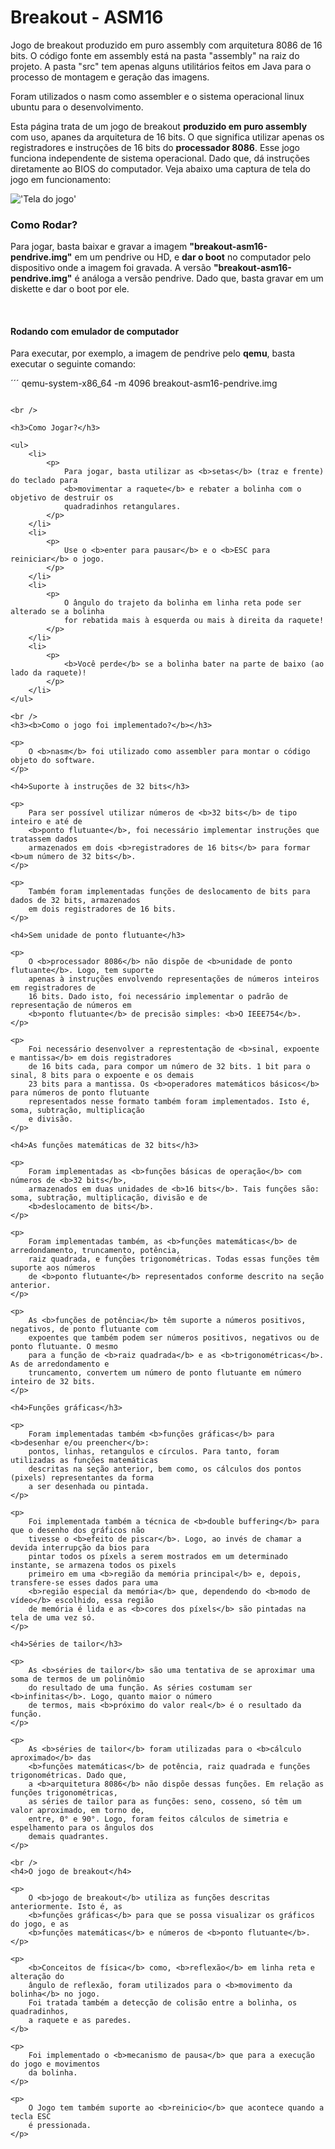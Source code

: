 # Breakout - ASM16
<p>
    Jogo de breakout produzido em puro assembly com arquitetura 8086 de 16 bits. O código fonte em assembly está na pasta "assembly" na raiz do projeto. A pasta "src" tem apenas alguns     utilitários feitos em Java para o processo de montagem e geração das imagens.
</p>

<p>
    Foram utilizados o nasm como assembler e o sistema operacional linux ubuntu para o desenvolvimento.
</p>

<p>
    Esta página trata de um jogo de breakout <b>produzido em puro assembly</b> com uso, apanes da 
    arquitetura de 16 bits. O que significa utilizar apenas os registradores e instruções 
    de 16 bits do <b>processador 8086</b>. Esse jogo funciona independente de sistema 
    operacional. Dado que, dá instruções diretamente ao BIOS do computador. Veja abaixo uma 
    captura de tela do jogo em funcionamento:
</p>

!['Tela do jogo'](breakout.png)

<h3>Como Rodar?</h3>

<p>
    Para jogar, basta baixar e gravar a imagem <b>"breakout-asm16-pendrive.img"</b> em um pendrive 
    ou HD, e <b>dar o boot</b> no computador pelo dispositivo onde a imagem foi gravada. A 
    versão <b>"breakout-asm16-pendrive.img"</b> é análoga a versão pendrive. Dado que, basta 
    gravar em um diskette e dar o boot por ele.
</p>

<br />
<h4>Rodando com emulador de computador</h4>

<p>
    Para executar, por exemplo, a imagem de pendrive pelo <b>qemu</b>, basta executar o seguinte comando:
</p>

´´´
qemu-system-x86_64 -m 4096 breakout-asm16-pendrive.img
```

<br />

<h3>Como Jogar?</h3>

<ul>
    <li>
        <p>
            Para jogar, basta utilizar as <b>setas</b> (traz e frente) do teclado para 
            <b>movimentar a raquete</b> e rebater a bolinha com o objetivo de destruir os 
            quadradinhos retangulares.
        </p>
    </li>
    <li>
        <p>
            Use o <b>enter para pausar</b> e o <b>ESC para reiniciar</b> o jogo.
        </p>
    </li>
    <li>
        <p>
            O ângulo do trajeto da bolinha em linha reta pode ser alterado se a bolinha 
            for rebatida mais à esquerda ou mais à direita da raquete!
        </p>
    </li>
    <li>
        <p>
            <b>Você perde</b> se a bolinha bater na parte de baixo (ao lado da raquete)!
        </p>
    </li>
</ul>

<br />
<h3><b>Como o jogo foi implementado?</b></h3>

<p>
    O <b>nasm</b> foi utilizado como assembler para montar o código objeto do software.
</p>

<h4>Suporte à instruções de 32 bits</h3>

<p>
    Para ser possível utilizar números de <b>32 bits</b> de tipo inteiro e até de 
    <b>ponto flutuante</b>, foi necessário implementar instruções que tratassem dados 
    armazenados em dois <b>registradores de 16 bits</b> para formar <b>um número de 32 bits</b>.
</p>

<p>
    Também foram implementadas funções de deslocamento de bits para dados de 32 bits, armazenados 
    em dois registradores de 16 bits.
</p>

<h4>Sem unidade de ponto flutuante</h3>

<p>
    O <b>processador 8086</b> não dispõe de <b>unidade de ponto flutuante</b>. Logo, tem suporte 
    apenas à instruções envolvendo representações de números inteiros em registradores de 
    16 bits. Dado isto, foi necessário implementar o padrão de representação de números em 
    <b>ponto flutuante</b> de precisão simples: <b>O IEEE754</b>.
</p>

<p>
    Foi necessário desenvolver a represtentação de <b>sinal, expoente e mantissa</b> em dois registradores 
    de 16 bits cada, para compor um número de 32 bits. 1 bit para o sinal, 8 bits para o expoente e os demais 
    23 bits para a mantissa. Os <b>operadores matemáticos básicos</b> para números de ponto flutuante 
    representados nesse formato também foram implementados. Isto é, soma, subtração, multiplicação 
    e divisão.
</p>

<h4>As funções matemáticas de 32 bits</h3>

<p>
    Foram implementadas as <b>funções básicas de operação</b> com números de <b>32 bits</b>,  
    armazenados em duas unidades de <b>16 bits</b>. Tais funções são: soma, subtração, multiplicação, divisão e de 
    <b>deslocamento de bits</b>.
</p>

<p>
    Foram implementadas também, as <b>funções matemáticas</b> de arredondamento, truncamento, potência, 
    raiz quadrada, e funções trigonométricas. Todas essas funções têm suporte aos números 
    de <b>ponto flutuante</b> representados conforme descrito na seção anterior.
</p>

<p>
    As <b>funções de potência</b> têm suporte a números positivos, negativos, de ponto flutuante com 
    expoentes que também podem ser números positivos, negativos ou de ponto flutuante. O mesmo 
    para a função de <b>raiz quadrada</b> e as <b>trigonométricas</b>. As de arredondamento e 
    truncamento, convertem um número de ponto flutuante em número inteiro de 32 bits.
</p>

<h4>Funções gráficas</h3>

<p>
    Foram implementadas também <b>funções gráficas</b> para <b>desenhar e/ou preencher</b>: 
    pontos, linhas, retangulos e círculos. Para tanto, foram utilizadas as funções matemáticas 
    descritas na seção anterior, bem como, os cálculos dos pontos (pixels) representantes da forma 
    a ser desenhada ou pintada.
</p>

<p>
    Foi implementada também a técnica de <b>double buffering</b> para que o desenho dos gráficos não 
    tivesse o <b>efeito de piscar</b>. Logo, ao invés de chamar a devida interrupção da bios para 
    pintar todos os píxels a serem mostrados em um determinado instante, se armazena todos os pixels 
    primeiro em uma <b>região da memória principal</b> e, depois, transfere-se esses dados para uma 
    <b>região especial da memória</b> que, dependendo do <b>modo de vídeo</b> escolhido, essa região 
    de memória é lida e as <b>cores dos píxels</b> são pintadas na tela de uma vez só.
</p>

<h4>Séries de tailor</h3>

<p>
    As <b>séries de tailor</b> são uma tentativa de se aproximar uma soma de termos de um polinômio 
    do resultado de uma função. As séries costumam ser <b>infinitas</b>. Logo, quanto maior o número 
    de termos, mais <b>próximo do valor real</b> é o resultado da função.
</p>

<p>
    As <b>séries de tailor</b> foram utilizadas para o <b>cálculo aproximado</b> das 
    <b>funções matemáticas</b> de potência, raiz quadrada e funções trigonométricas. Dado que, 
    a <b>arquitetura 8086</b> não dispõe dessas funções. Em relação as funções trigonométricas, 
    as séries de tailor para as funções: seno, cosseno, só têm um valor aproximado, em torno de, 
    entre, 0° e 90°. Logo, foram feitos cálculos de simetria e espelhamento para os ângulos dos 
    demais quadrantes.
</p>

<br />
<h4>O jogo de breakout</h4>

<p>
    O <b>jogo de breakout</b> utiliza as funções descritas anteriormente. Isto é, as 
    <b>funções gráficas</b> para que se possa visualizar os gráficos do jogo, e as 
    <b>funções matemáticas</b> e números de <b>ponto flutuante</b>.
</p>

<p>
    <b>Conceitos de física</b> como, <b>reflexão</b> em linha reta e alteração do 
    ângulo de reflexão, foram utilizados para o <b>movimento da bolinha</b> no jogo. 
    Foi tratada também a detecção de colisão entre a bolinha, os quadradinhos, 
    a raquete e as paredes.
</b>

<p>
    Foi implementado o <b>mecanismo de pausa</b> que para a execução do jogo e movimentos 
    da bolinha. 
</p>

<p>
    O Jogo tem também suporte ao <b>reinicio</b> que acontece quando a tecla ESC 
    é pressionada.
</p>

